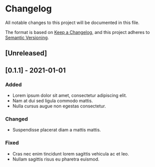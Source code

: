 # Changelog

All notable changes to this project will be documented in this file.

The format is based on [Keep a Changelog](https://keepachangelog.com/en/1.0.0/),
and this project adheres to [Semantic Versioning](https://semver.org/spec/v2.0.0.html).

## [Unreleased]

## [0.1.1] - 2021-01-01

### Added
- Lorem ipsum dolor sit amet, consectetur adipiscing elit.
- Nam at dui sed ligula commodo mattis.
- Nulla cursus augue non egestas consectetur.

### Changed
- Suspendisse placerat diam a mattis mattis.

### Fixed
- Cras nec enim tincidunt lorem sagittis vehicula ac et leo.
- Nullam sagittis risus eu pharetra euismod.